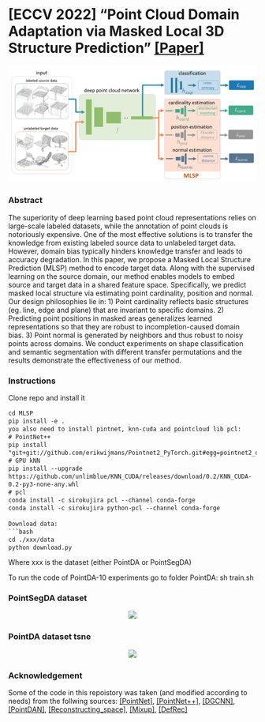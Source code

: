 # [ECCV 2022] “Point Cloud Domain Adaptation via Masked Local 3D Structure Prediction” [[Paper]](https://www.ecva.net/papers/eccv_2022/papers_ECCV/papers/136630159.pdf)
<p align="center"> 
    <img src="./resources/arch_new.png">
</p> 
 
 ### Abstract
The superiority of deep learning based point cloud representations relies on large-scale labeled datasets, while the annotation of point clouds is notoriously expensive. One of the most effective solutions is to transfer the knowledge from existing labeled source data to unlabeled target data. However, domain bias typically hinders knowledge transfer and leads to accuracy degradation. In this paper, we propose a  Masked Local Structure Prediction (MLSP) method to encode target data. Along with the supervised learning on the source domain, our method enables models to embed source and target data in a shared feature space. Specifically, we predict masked local structure via estimating point cardinality, position and normal. Our design philosophies lie in: 1) Point cardinality reflects basic structures (eg. line, edge and plane) that are invariant to specific domains. 2) Predicting point positions in masked areas generalizes learned representations so that they are robust to incompletion-caused domain bias. 3) Point normal is generated by neighbors and thus robust to noisy points across domains. We conduct experiments on shape classification and semantic segmentation with different transfer permutations and the results demonstrate the effectiveness of our method.  

### Instructions
Clone repo and install it


```
cd MLSP
pip install -e .
you also need to install pintnet, knn-cuda and pointcloud lib pcl:
# PointNet++
pip install "git+git://github.com/erikwijmans/Pointnet2_PyTorch.git#egg=pointnet2_ops&subdirectory=pointnet2_ops_lib"
# GPU kNN
pip install --upgrade https://github.com/unlimblue/KNN_CUDA/releases/download/0.2/KNN_CUDA-0.2-py3-none-any.whl
# pcl
conda install -c sirokujira pcl --channel conda-forge
conda install -c sirokujira python-pcl --channel conda-forge

Download data:
```bash
cd ./xxx/data
python download.py
```
Where xxx is the dataset (either PointDA or PointSegDA)

To run the code of PointDA-10 experiments go to folder PointDA:
sh train.sh

<!-- ### Citation
Please cite this paper if you want to use it in your work,
```
@inproceedings{achituve2021self,
  title={Self-Supervised Learning for Domain Adaptation on Point Clouds},
  author={Achituve, Idan and Maron, Haggai and Chechik, Gal},
  booktitle={Proceedings of the IEEE/CVF Winter Conference on Applications of Computer Vision},
  pages={123--133},
  year={2021}
} -->

 <!-- ### Visulization of Cardinality
<p align="center"> 
    <img src="./resources/cardinality.PNG">
</p>

 ### Visulization of Normal
<p align="center"> 
    <img src="./resources/cardinality.PNG">
</p> -->

 ### PointSegDA dataset
<p align="center"> 
    <img src="./resources/seg.png">
</p>

### PointDA dataset tsne
<p align="center"> 
    <img src="./resources/classification.PNG">
</p> 
 

### Acknowledgement
Some of the code in this repoistory was taken (and modified according to needs) from the follwing sources:
[[PointNet]](https://github.com/charlesq34/pointnet), [[PointNet++]](https://github.com/charlesq34/pointnet2), [[DGCNN]](https://github.com/WangYueFt/dgcnn), [[PointDAN]](https://github.com/canqin001/PointDAN), [[Reconstructing_space]](http://papers.nips.cc/paper/9455-self-supervised-deep-learning-on-point-clouds-by-reconstructing-space), [[Mixup]](https://github.com/facebookresearch/mixup-cifar10), [[DefRec]](https://github.com/IdanAchituve/DefRec_and_PCM)
